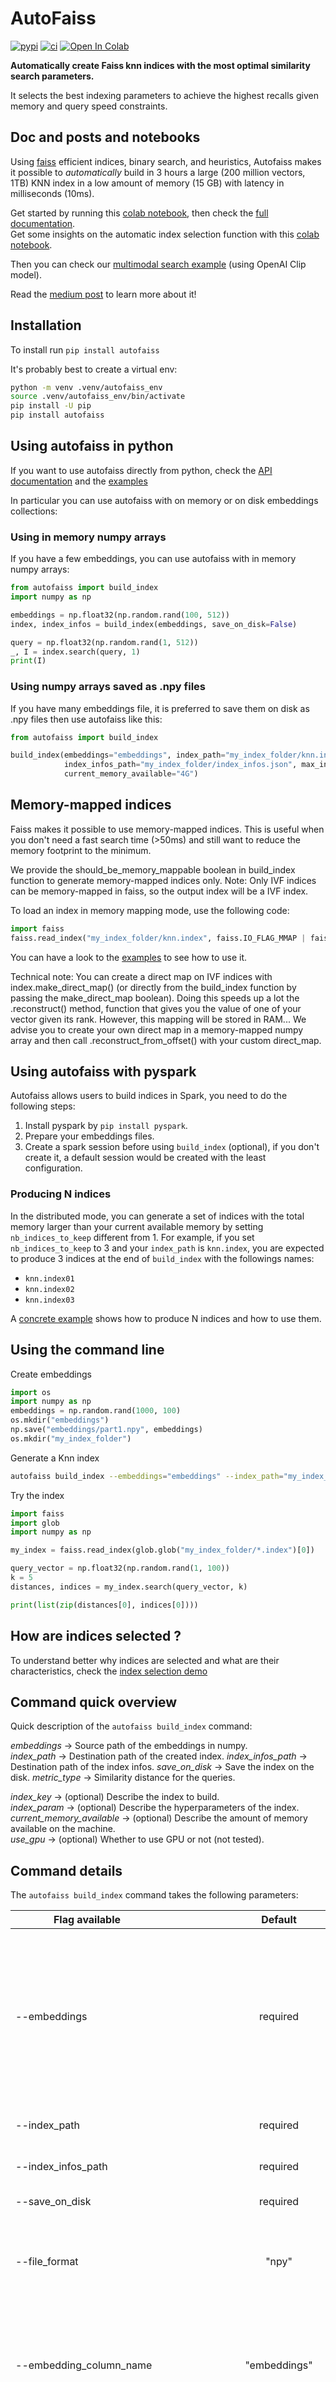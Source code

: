 # AutoFaiss

[![pypi](https://img.shields.io/pypi/v/autofaiss.svg)](https://pypi.python.org/pypi/autofaiss)
[![ci](https://github.com/criteo/autofaiss/workflows/Continuous%20integration/badge.svg)](https://github.com/criteo/autofaiss/actions?query=workflow%3A%22Continuous+integration%22)
[![Open In Colab](https://colab.research.google.com/assets/colab-badge.svg)](https://colab.research.google.com/github/criteo/autofaiss/blob/master/docs/notebooks/autofaiss_getting_started.ipynb)

**Automatically create Faiss knn indices with the most optimal similarity search parameters.**

It selects the best indexing parameters to achieve the highest recalls given memory and query speed constraints.

## Doc and posts and notebooks

Using [faiss](https://github.com/facebookresearch/faiss) efficient indices, binary search, and heuristics, Autofaiss makes it possible to *automatically* build in 3 hours a large (200 million vectors, 1TB) KNN index in a low amount of memory (15 GB) with latency in milliseconds (10ms).

Get started by running this [colab notebook](https://colab.research.google.com/github/criteo/autofaiss/blob/master/docs/notebooks/autofaiss_getting_started.ipynb), then check the [full documentation](https://criteo.github.io/autofaiss).  
Get some insights on the automatic index selection function with this [colab notebook](https://colab.research.google.com/github/criteo/autofaiss/blob/master/docs/notebooks/autofaiss_index_selection_demo.ipynb).

Then you can check our [multimodal search example](https://colab.research.google.com/github/criteo/autofaiss/blob/master/docs/notebooks/autofaiss_multimodal_search.ipynb) (using OpenAI Clip model).

Read the [medium post](https://medium.com/criteo-engineering/introducing-autofaiss-an-automatic-k-nearest-neighbor-indexing-library-at-scale-c90842005a11) to learn more about it!

## Installation

To install run `pip install autofaiss`

It's probably best to create a virtual env:
``` bash
python -m venv .venv/autofaiss_env
source .venv/autofaiss_env/bin/activate
pip install -U pip
pip install autofaiss
```

## Using autofaiss in python

If you want to use autofaiss directly from python, check the [API documentation](https://criteo.github.io/autofaiss/API/api.html) and the [examples](examples)

In particular you can use autofaiss with on memory or on disk embeddings collections:

### Using in memory numpy arrays

If you have a few embeddings, you can use autofaiss with in memory numpy arrays:

```python
from autofaiss import build_index
import numpy as np

embeddings = np.float32(np.random.rand(100, 512))
index, index_infos = build_index(embeddings, save_on_disk=False)

query = np.float32(np.random.rand(1, 512))
_, I = index.search(query, 1)
print(I)
```

### Using numpy arrays saved as .npy files

If you have many embeddings file, it is preferred to save them on disk as .npy files then use autofaiss like this:

```python
from autofaiss import build_index

build_index(embeddings="embeddings", index_path="my_index_folder/knn.index",
            index_infos_path="my_index_folder/index_infos.json", max_index_memory_usage="4G",
            current_memory_available="4G")
```

## Memory-mapped indices

Faiss makes it possible to use memory-mapped indices. This is useful when you don't need a fast search time (>50ms)
and still want to reduce the memory footprint to the minimum.

We provide the should_be_memory_mappable boolean in build_index function to generate memory-mapped indices only.
Note: Only IVF indices can be memory-mapped in faiss, so the output index will be a IVF index.

To load an index in memory mapping mode, use the following code:
```python
import faiss
faiss.read_index("my_index_folder/knn.index", faiss.IO_FLAG_MMAP | faiss.IO_FLAG_READ_ONLY)
```

You can have a look to the [examples](examples/memory_mapped_autofaiss.py) to see how to use it.

Technical note: You can create a direct map on IVF indices with index.make_direct_map() (or directly from the
build_index function by passing the make_direct_map boolean). Doing this speeds up a lot
the .reconstruct() method, function that gives you the value of one of your vector given its rank.
However, this mapping will be stored in RAM... We advise you to create your own direct map in a memory-mapped
numpy array and then call .reconstruct_from_offset() with your custom direct_map.

## Using autofaiss with pyspark
Autofaiss allows users to build indices in Spark, you need to do the following steps:

1. Install pyspark by `pip install pyspark`.
2. Prepare your embeddings files.
3. Create a spark session before using `build_index` (optional), if you don't create it, a default session would
    be created with the least configuration.
### Producing N indices
In the distributed mode, you can generate a set of indices with the total memory larger than your current available
memory by setting `nb_indices_to_keep` different from 1.
For example, if you set `nb_indices_to_keep` to 3 and your `index_path` is `knn.index`, you are expected to produce 3
indices at the end of `build_index` with the followings names:
 - `knn.index01`
 - `knn.index02`
 - `knn.index03`

A [concrete example](examples/distributed_autofaiss_n_indices.py) shows how to produce N indices and how to use them.
## Using the command line

Create embeddings
``` python
import os
import numpy as np
embeddings = np.random.rand(1000, 100)
os.mkdir("embeddings")
np.save("embeddings/part1.npy", embeddings)
os.mkdir("my_index_folder")
```

Generate a Knn index
``` bash
autofaiss build_index --embeddings="embeddings" --index_path="my_index_folder/knn.index" --index_infos_path="my_index_folder/index_infos.json" --metric_type="ip"
```

Try the index
``` python
import faiss
import glob
import numpy as np

my_index = faiss.read_index(glob.glob("my_index_folder/*.index")[0])

query_vector = np.float32(np.random.rand(1, 100))
k = 5
distances, indices = my_index.search(query_vector, k)

print(list(zip(distances[0], indices[0])))
```

## How are indices selected ?

To understand better why indices are selected and what are their characteristics, check the [index selection demo](https://colab.research.google.com/github/criteo/autofaiss/blob/master/docs/notebooks/autofaiss_index_selection_demo.ipynb)

## Command quick overview
Quick description of the `autofaiss build_index` command:

*embeddings*        -> Source path of the embeddings in numpy.  
*index_path*                -> Destination path of the created index.
*index_infos_path*          -> Destination path of the index infos.
*save_on_disk*              -> Save the index on the disk.
*metric_type*               -> Similarity distance for the queries.  

*index_key*                 -> (optional) Describe the index to build.  
*index_param*               -> (optional) Describe the hyperparameters of the index.  
*current_memory_available*  -> (optional) Describe the amount of memory available on the machine.  
*use_gpu*                   -> (optional) Whether to use GPU or not (not tested).  

## Command details

The `autofaiss build_index` command takes the following parameters:

| Flag available               |  Default     | Description                                                                                                                                                                                                                                               |
|------------------------------|:------------:|-----------------------------------------------------------------------------------------------------------------------------------------------------------------------------------------------------------------------------------------------------------|
| --embeddings                 | required     | directory (or list of directories) containing your .npy embedding files. If there are several files, they are read in the lexicographical order. This can be a local path or a path in another Filesystem e.g. `hdfs://root/...` or `s3://...`                                                                                                        |
| --index_path                 | required     | Destination path of the faiss index on local machine.                                                                                                                                                                                                     |
| --index_infos_path           | required     | Destination path of the faiss index infos on local machine.                                                                                                                                                                                                     |
| --save_on_disk               | required     | Save the index on the disk.                                                                                                                                                                                                     |
| --file_format                | "npy"        | File format of the files in embeddings Can be either `npy` for numpy matrix files or `parquet` for parquet serialized tables |
| --embedding_column_name      | "embeddings" | Only necessary when file_format=`parquet` In this case this is the name of the column containing the embeddings (one vector per row) |
| --id_columns                 | None         | Can only be used when file_format=`parquet`. In this case these are the names of the columns containing the Ids of the vectors, and separate files will be generated to map these ids to indices in the KNN index |
| --ids_path                   | None         | Only useful when id_columns is not None and file_format=`parquet`. This will be the path (in any filesystem) where the mapping files Ids->vector index will be store in parquet format|
| --metric_type                |   "ip"       | (Optional) Similarity function used for query: ("ip" for inner product, "l2" for euclidian distance)                                                                                                                                                                                                            |
| --max_index_memory_usage     |  "32GB"      | (Optional) Maximum size in GB of the created index, this bound is strict.                                                                                                                        |
| --current_memory_available   |  "32GB"      | (Optional) Memory available (in GB) on the machine creating the index, having more memory is a boost because it reduces the swipe between RAM and disk.                                                                               |
| --max_index_query_time_ms    |    10        | (Optional) Bound on the query time for KNN search, this bound is approximative.                                                                                                                                   |
| --index_key                  |   None       | (Optional) If present, the Faiss index will be build using this description string in the index_factory, more detail in the [Faiss documentation](https://github.com/facebookresearch/faiss/wiki/The-index-factory)
| --index_param                |   None       | (Optional) If present, the Faiss index will be set using this description string of hyperparameters, more detail in the [Faiss documentation](https://github.com/facebookresearch/faiss/wiki/Index-IO,-cloning-and-hyper-parameter-tuning) |
| --use_gpu                    |   False      | (Optional) Experimental, gpu training can be faster, but this feature is not tested so far.                                                                                                                                         |
| --nb_cores                   |   None       | (Optional) The number of cores to use, by default will use all cores                                                                                                                                         |
| --make_direct_map            |   False      | (Optional) Create a direct map allowing reconstruction of embeddings. This is only needed for IVF indices. Note that might increase the RAM usage (approximately 8GB for 1 billion embeddings).                                                                                                                                         |
| --should_be_memory_mappable  |   False      | (Optional) Boolean used to force the index to be selected among indices having an on-disk memory-mapping implementation.                                                                                                                                             |
| --distributed                |   None       | (Optional) If "pyspark", create the index using pyspark. Otherwise, the index is created on your local machine.|
| --temporary_indices_folder   |   "hdfs://root/tmp/distributed_autofaiss_indices"       | (Optional) Folder to save the temporary small indices, only used when distributed = "pyspark" |
| --verbose                    |   20         | (Optional) Set verbosity of logging output: DEBUG=10, INFO=20, WARN=30, ERROR=40, CRITICAL=50 |
| --nb_indices_to_keep         |   1          | (Optional) Number of indices to keep when distributed is "pyspark". |

## Install from source

First, create a virtual env and install dependencies:
```
python3 -m venv .env
source .env/bin/activate
make install
```


`python -m pytest -x -s -v tests -k "test_get_optimal_hyperparameters"` to run a specific test